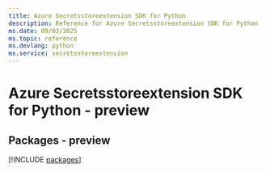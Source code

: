 ```yaml
---
title: Azure Secretsstoreextension SDK for Python
description: Reference for Azure Secretsstoreextension SDK for Python
ms.date: 09/03/2025
ms.topic: reference
ms.devlang: python
ms.service: secretsstoreextension
---
```

# Azure Secretsstoreextension SDK for Python - preview
## Packages - preview
[!INCLUDE [packages](secretsstoreextension-index.md)]